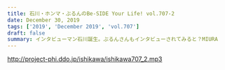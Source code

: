 ```yaml
---
title: 石川・ホンマ・ぶるんのBe-SIDE Your Life! vol.707-2
date: December 30, 2019
tags: ['2019', 'December 2019', 'vol.707']
draft: false
summary: インタビューマン石川誕生。ぶるんさんもインタビューされてみると？MIURA
---
```


http://project-phi.ddo.jp/ishikawa/ishikawa707_2.mp3